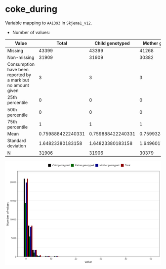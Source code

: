 # coke_during
Variable mapping to `AA1393` in `Skjema1_v12`.
- Number of values:

| Value | Total | Child genotyped | Mother genotyped | Father genotyped |
| ----- | ----- | --------------- | ---------------- | ---------------- |
| Missing | 43399 | 43399 | 41268 | 28634 |
| Non-missing | 31909 | 31909 | 30382 | 21450 |
| Consumption have been reported by a mark but no amount given | 3 | 3 | 3 |1 |
| 25th percentile | 0 | 0 | 0 | 0 |
| 50th percentile | 0 | 0 | 0 | 0 |
| 75th percentile | 1 | 1 | 1 | 1 |
| Mean | 0.759888422240331 | 0.759888422240331 | 0.759932848349189 | 0.699333302251853 |
| Standard deviation | 1.64823380183158 | 1.64823380183158 | 1.64960178963171 | 1.59552246231213 |
| N | 31906 | 31906 | 30379 | 21449 |



![](coke_during_n.png)



